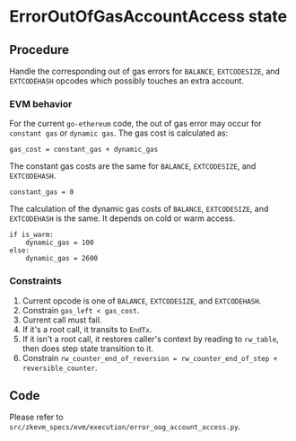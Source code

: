 # ErrorOutOfGasAccountAccess state

## Procedure

Handle the corresponding out of gas errors for `BALANCE`, `EXTCODESIZE`, and `EXTCODEHASH` opcodes which possibly touches an extra account.

### EVM behavior

For the current `go-ethereum` code, the out of gas error may occur for `constant gas` or `dynamic gas`. The gas cost is calculated as:

```
gas_cost = constant_gas + dynamic_gas
```

The constant gas costs are the same for `BALANCE`, `EXTCODESIZE`, and `EXTCODEHASH`.

```
constant_gas = 0
```

The calculation of the dynamic gas costs of `BALANCE`, `EXTCODESIZE`, and `EXTCODEHASH` is the same. It depends on cold or warm access.

```
if is_warm:
    dynamic_gas = 100
else:
    dynamic_gas = 2600
```

### Constraints

1. Current opcode is one of `BALANCE`, `EXTCODESIZE`, and `EXTCODEHASH`.
2. Constrain `gas_left < gas_cost`.
3. Current call must fail.
4. If it's a root call, it transits to `EndTx`.
5. If it isn't a root call, it restores caller's context by reading to `rw_table`, then does step state transition to it.
6. Constrain `rw_counter_end_of_reversion = rw_counter_end_of_step + reversible_counter`.

## Code

Please refer to `src/zkevm_specs/evm/execution/error_oog_account_access.py`.
